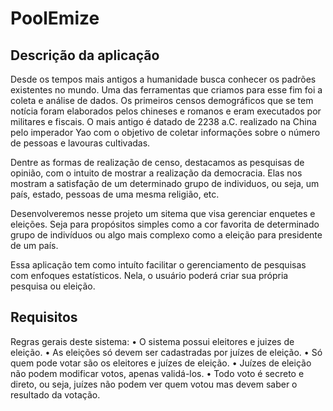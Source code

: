 # PoolEmize

## Descrição da aplicação

Desde os tempos mais antigos a humanidade busca conhecer os padrões existentes no mundo. Uma das ferramentas que criamos para esse fim foi a coleta e análise de dados. Os primeiros censos demográficos que se tem notícia foram elaborados pelos chineses e romanos e eram executados por militares e fiscais. O mais antigo é datado de 2238 a.C. realizado na China pelo imperador Yao com o objetivo de coletar informações sobre o número de pessoas e lavouras cultivadas.

Dentre as formas de realização de censo, destacamos as pesquisas de opinião, com o intuito de mostrar a realização da democracia. Elas nos mostram a satisfação de um determinado grupo de individuos, ou seja, um país, estado, pessoas de uma mesma religião, etc.
	
Desenvolveremos nesse projeto um sitema que visa gerenciar enquetes e eleições. Seja para propósitos simples como a cor favorita de determinado grupo de indivíduos ou algo mais complexo como a eleição para presidente de um país.
	
Essa aplicação tem como intuíto facilitar o gerenciamento de pesquisas com enfoques estatísticos. Nela, o usuário poderá criar sua própria pesquisa ou eleição.

## Requisitos

Regras gerais deste sistema:
	• O sistema possui eleitores e juizes de eleição.
	• As eleições só devem ser cadastradas por juízes de eleição.
	• Só quem pode votar são os eleitores e juízes de eleição.
	• Juízes de eleição não podem modificar votos, apenas validá-los.
	• Todo voto é secreto e direto, ou seja, juízes não podem ver quem votou mas devem saber o resultado da votação.